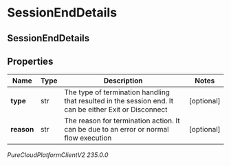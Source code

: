 # SessionEndDetails

## SessionEndDetails

## Properties

|Name | Type | Description | Notes|
|------------ | ------------- | ------------- | -------------|
| **type** | str | The type of termination handling that resulted in the session end. It can be either Exit or Disconnect | [optional] |
| **reason** | str | The reason for termination action. It can be due to an error or normal flow execution | [optional] |



_PureCloudPlatformClientV2 235.0.0_
